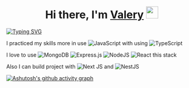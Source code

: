 <h1 align="center">Hi there, I'm <a href="https://next-portfolio-4xu2.vercel.app" target="_blank">Valery</a> 
<img src="https://github.com/blackcater/blackcater/raw/main/images/Hi.gif" height="32"/></h1>
<a href="https://git.io/typing-svg"><img src="https://readme-typing-svg.herokuapp.com?font=Fira+Code&pause=1000&center=true&vCenter=true&width=435&lines=I'm+a+fylly+web+developer" alt="Typing SVG" /></a>

I practiced my skills more in use ![JavaScript](https://img.shields.io/badge/javascript-%23323330.svg?style=for-the-badge&logo=javascript&logoColor=%23F7DF1E) with using ![TypeScript](https://img.shields.io/badge/typescript-%23007ACC.svg?style=for-the-badge&logo=typescript&logoColor=white)

I love to use ![MongoDB](https://img.shields.io/badge/MongoDB-%234ea94b.svg?style=for-the-badge&logo=mongodb&logoColor=white) ![Express.js](https://img.shields.io/badge/express.js-%23404d59.svg?style=for-the-badge&logo=express&logoColor=%2361DAFB) ![NodeJS](https://img.shields.io/badge/node.js-6DA55F?style=for-the-badge&logo=node.js&logoColor=white) ![React](https://img.shields.io/badge/react-%2320232a.svg?style=for-the-badge&logo=react&logoColor=%2361DAFB) this stack

Also I can build project with ![Next JS](https://img.shields.io/badge/Next-black?style=for-the-badge&logo=next.js&logoColor=white) and ![NestJS](https://img.shields.io/badge/nestjs-%23E0234E.svg?style=for-the-badge&logo=nestjs&logoColor=white)

[![Ashutosh's github activity graph](https://github-readme-activity-graph.vercel.app/graph?username=ZeiZel&theme=dracula&custom_title=ZeiZel's+Activity)](https://github.com/ashutosh00710/github-readme-activity-graph)

